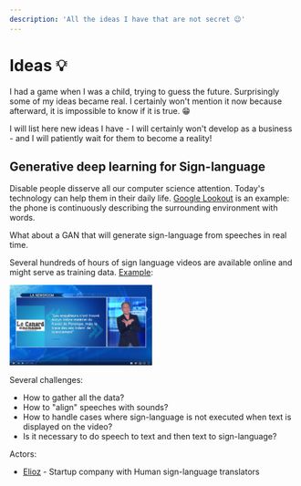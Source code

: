 ```yaml
---
description: 'All the ideas I have that are not secret 😉'
---
```


# Ideas 💡

I had a game when I was a child, trying to guess the future. Surprisingly some of my ideas became real. I certainly won't mention it now because afterward, it is impossible to know if it is true. 😁

I will list here new ideas I have - I will certainly won't develop as a business - and I will patiently wait for them to become a reality!

## Generative deep learning for Sign-language

Disable people disserve all our computer science attention. Today's technology can help them in their daily life. [Google Lookout](https://www.engadget.com/2018/05/08/google-lookout-app/) is an example: the phone is continuously describing the surrounding environment with words.

What about a GAN that will generate sign-language from speeches in real time.

Several hundreds of hours of sign language videos are available online and might serve as training data. [Example](https://www.youtube.com/watch?v=g79sOA3qy5U):

<img src="./resources/sign-language.png" width="250px" alt="TV news"/>

Several challenges:

* How to gather all the data?
* How to "align" speeches with sounds?
* How to handle cases where sign-language is not executed when text is displayed on the video?
* Is it necessary to do speech to text and then text to sign-language?

Actors:

* [Elioz](https://www.elioz.fr/) - Startup company with Human sign-language translators
